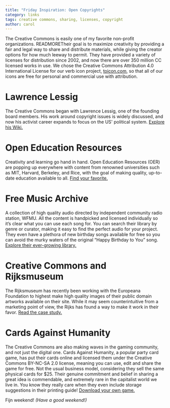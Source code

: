 ```yaml
---
title: "Friday Inspiration: Open Copyrights"
category: links
tags: creative commons, sharing, licenses, copyright 
author: carol
---
```


The Creative Commons is easily one of my favorite non-profit organizations. READMORETheir goal is to maximize creativity by providing a fair and legal way to share and distribute materials, while giving the creator options for how much leeway to permit. They have provided a variety of licenses for distribution since 2002, and now there are over 350 million CC licensed works in use. We chose the Creative Commons Attribution 4.0 International License for our verb icon project, [toicon.com](http://www.toicon.com), so that all of our icons are free for personal and commercial use with attribution. 

# Lawrence Lessig
The Creative Commons began with Lawrence Lessig, one of the founding board members. His work around copyright issues is widely discussed, and now his activist career expands to focus on the US' political system. [Explore his Wiki.](http://wiki.lessig.org/Main_Page)  

# Open Education Resources 
Creativity and learning go hand in hand. Open Education Resources (OER) are popping up everywhere with content from renowned universities such as MIT, Harvard, Berkeley, and Rice, with the goal of making quality, up-to-date education available to all. [Find your favorite.](https://www.oercommons.org/)

# Free Music Archive
A collection of high quality audio directed by independent community radio station, WFMU. All the content is handpicked and licensed individually so it’s clear what you can use each song for. You can search their library by genre or curator, making it easy to find the perfect audio for your project. They even have a plethora of new birthday songs available for free so you can avoid the murky waters of the original “Happy Birthday to You” song. [Explore their ever-growing library.](http://freemusicarchive.org/music/Happy_Birthday_Song_Contest/The_New_Birthday_Song_Contest/)

# Creative Commons and Rijksmuseum
The Rijksmuseum has recently been working with the Europeana Foundation to highest make high quality images of their public domain artworks available on their site. While it may seem counterintuitive from a marketing point of view, the Rijks has found a way to make it work in their favor. [Read the case study.](https://creativecommons.org/weblog/entry/43381) 

# Cards Against Humanity
The Creative Commons are also making waves in the gaming community, and not just the digital one. Cards Against Humanity, a popular party card game, has put their cards online and licensed them under the Creative Commons BY-NC-SA 2.0 license, meaning you can use, edit and share the game for free. Not the usual business model, considering they sell the same physical cards for $25. Their genuine commitment and belief in sharing a great idea is commendable, and extremely rare in the capitalist world we live in. You know they really care when they even include storage suggestions in their printing guide! [Download your own game.](http://cardsagainsthumanity.com/)


Fijn weekend! _(Have a good weekend!)_